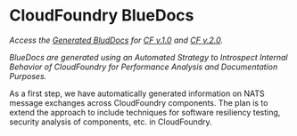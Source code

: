 CloudFoundry BlueDocs
=====================

*Access the <a href="https://rawgithub.com/nkaviani/cloudfoundry-bluedocs/master/index.html" target="_blank">Generated BludDocs</a> for <a href="https://rawgithub.com/nkaviani/cloudfoundry-bluedocs/master/cf-v1/docs/index.html" target="_blank">CF v.1.0</a> and <a href="https://rawgithub.com/nkaviani/cloudfoundry-bluedocs/master/cf-v2/docs/index.html" target="_blank">CF v.2.0</a>.*


*BlueDocs are generated using an Automated Strategy to Introspect Internal Behavior of CloudFoundry for Performance Analysis and Documentation Purposes.*

As a first step, we have automatically generated information on NATS message exchanges across CloudFoundry components. The plan is to extend the approach to include techniques for software resiliency testing, security analysis of components, etc. in CloudFoundry.
